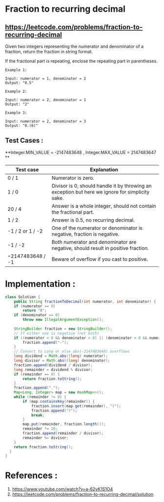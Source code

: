 # Fraction to recurring decimal
## https://leetcode.com/problems/fraction-to-recurring-decimal

Given two integers representing the numerator and denominator of a fraction, return the fraction in string format.

If the fractional part is repeating, enclose the repeating part in parentheses.
```
Example 1:

Input: numerator = 1, denominator = 2
Output: "0.5"

Example 2:

Input: numerator = 2, denominator = 1
Output: "2"

Example 3:

Input: numerator = 2, denominator = 3
Output: "0.(6)"
```

## Test Cases :

**Integer.MIN_VALUE = -2147483648  ,  Integer.MAX_VALUE = 2147483647 **


| Test case  | Explanation |
| ------------- | ------------- |
| 0 / 1  | Numerator is zero.  |
| 1 / 0  | Divisor is 0, should handle it by throwing an exception but here we ignore for simplicity sake.  |
| 20 / 4  | Answer is a whole integer, should not contain the fractional part.  |
| 1 / 2  | Answer is 0.5, no recurring decimal.  |
| -1 / 2 or 1 / -2  | One of the numerator or denominator is negative, fraction is negative.  |
| -1 / -2  | Both numerator and denominator are negative, should result in positive fraction.  |
| −2147483648 / -1  | Beware of overflow if you cast to positive.  |


# Implementation :
```java
class Solution {
    public String fractionToDecimal(int numerator, int denominator) {
    if (numerator == 0) 
        return "0";
    if (denominator == 0)  
        throw new IllegalArgumentException();
        
    StringBuilder fraction = new StringBuilder();
    // If either one is negative (not both)
    if ((numerator < 0 && denominator > 0) || (denominator < 0 && numerator > 0)) {
        fraction.append("-");
    }
    // Convert to Long or else abs(-2147483648) overflows
    long dividend = Math.abs((long) numerator);
    long divisor = Math.abs((long) denominator);
    fraction.append(dividend / divisor);
    long remainder = dividend % divisor;
    if (remainder == 0) {
        return fraction.toString();
    }
    fraction.append(".");
    Map<Long, Integer> map = new HashMap<>();
    while (remainder != 0) {
        if (map.containsKey(remainder)) {
            fraction.insert(map.get(remainder), "(");
            fraction.append(")");
            break;
        }
        map.put(remainder, fraction.length());
        remainder *= 10;
        fraction.append(remainder / divisor);
        remainder %= divisor;
    }
    return fraction.toString();
  }
}
```

# References :
1. https://www.youtube.com/watch?v=a-62yK1S1O4
2. https://leetcode.com/problems/fraction-to-recurring-decimal/solution
